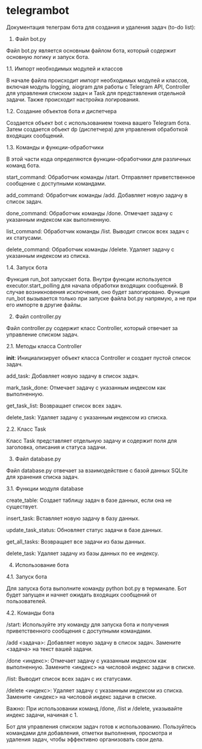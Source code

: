 # telegrambot
Документация телеграм бота для создания и удаления задач (to-do list):

1. Файл bot.py

Файл bot.py является основным файлом бота, который содержит основную логику и запуск бота.

1.1. Импорт необходимых модулей и классов

В начале файла происходит импорт необходимых модулей и классов, включая модуль logging, aiogram для работы с Telegram API, Controller для управления списком задач и Task для представления отдельной задачи. Также происходит настройка логирования.

1.2. Создание объектов бота и диспетчера

Создается объект bot с использованием токена вашего Telegram бота. Затем создается объект dp (диспетчера) для управления обработкой входящих сообщений.

1.3. Команды и функции-обработчики

В этой части кода определяются функции-обработчики для различных команд бота.

start_command: Обработчик команды /start. Отправляет приветственное сообщение с доступными командами.

add_command: Обработчик команды /add. Добавляет новую задачу в список задач.

done_command: Обработчик команды /done. Отмечает задачу с указанным индексом как выполненную.

list_command: Обработчик команды /list. Выводит список всех задач с их статусами.

delete_command: Обработчик команды /delete. Удаляет задачу с указанным индексом из списка.

1.4. Запуск бота

Функция run_bot запускает бота. Внутри функции используется executor.start_polling для начала обработки входящих сообщений. В случае возникновения исключения, оно будет залогировано. Функция run_bot вызывается только при запуске файла bot.py напрямую, а не при его импорте в другие файлы.

2. Файл controller.py

Файл controller.py содержит класс Controller, который отвечает за управление списком задач.

2.1. Методы класса Controller

__init__: Инициализирует объект класса Controller и создает пустой список задач.

add_task: Добавляет новую задачу в список задач.

mark_task_done: Отмечает задачу с указанным индексом как выполненную.

get_task_list: Возвращает список всех задач.

delete_task: Удаляет задачу с указанным индексом из списка.

2.2. Класс Task

Класс Task представляет отдельную задачу и содержит поля для заголовка, описания и статуса задачи.

3. Файл database.py

Файл database.py отвечает за взаимодействие с базой данных SQLite для хранения списка задач.

3.1. Функции модуля database

create_table: Создает таблицу задач в базе данных, если она не существует.

insert_task: Вставляет новую задачу в базу данных.

update_task_status: Обновляет статус задачи в базе данных.

get_all_tasks: Возвращает все задачи из базы данных.

delete_task: Удаляет задачу из базы данных по ее индексу.

4. Использование бота

4.1. Запуск бота

Для запуска бота выполните команду python bot.py в терминале. Бот будет запущен и начнет ожидать входящих сообщений от пользователей.

4.2. Команды бота

/start: Используйте эту команду для запуска бота и получения приветственного сообщения с доступными командами.

/add <задача>: Добавляет новую задачу в список задач. Замените <задача> на текст вашей задачи.

/done <индекс>: Отмечает задачу с указанным индексом как выполненную. Замените <индекс> на числовой индекс задачи в списке.

/list: Выводит список всех задач с их статусами.

/delete <индекс>: Удаляет задачу с указанным индексом из списка. Замените <индекс> на числовой индекс задачи в списке.

Важно: При использовании команд /done, /list и /delete, указывайте индекс задачи, начиная с 1.

Бот для управления списком задач готов к использованию. Пользуйтесь командами для добавления, отметки выполнения, просмотра и удаления задач, чтобы эффективно организовать свои дела.
